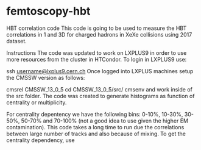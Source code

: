 # femtoscopy-hbt
 HBT correlation code
This code is going to be used to measure the HBT correlations in 1 and 3D for charged hadrons in XeXe collisions using 2017 dataset.

Instructions
The code was updated to work on LXPLUS9 in order to use more resources from the cluster in HTCondor. To login in LXPLUS9 use:

ssh username@lxplus9.cern.ch
Once logged into LXPLUS machines setup the CMSSW version as follows:

cmsrel CMSSW_13_0_5
cd CMSSW_13_0_5/src/
cmsenv
and work inside of the src folder. The code was created to generate histograms as function of centrality or multiplicity.

For centrality depentency we have the following bins: 0-10%, 10-30%, 30-50%, 50-70% and 70-100% (not a good idea to use given the higher EM contamination). This code takes a long time to run due the correlations between large number of tracks and also because of mixing. To get the centrality dependency, use
